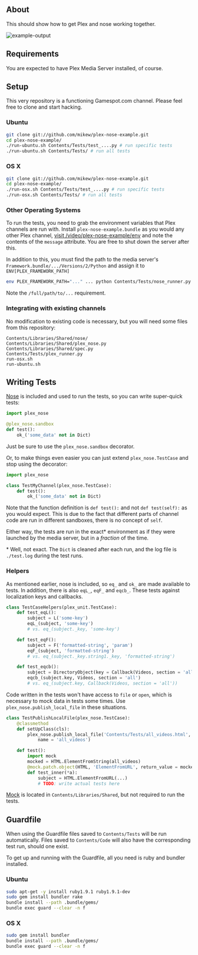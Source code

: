 ## About

This should show how to get Plex and nose working together.

![example-output]

## Requirements

You are expected to have Plex Media Server installed, of course.

## Setup

This very repository is a functioning Gamespot.com channel.
Please feel free to clone and start hacking.

### Ubuntu

```bash
git clone git://github.com/mikew/plex-nose-example.git
cd plex-nose-example/
./run-ubuntu.sh Contents/Tests/test_....py # run specific tests
./run-ubuntu.sh Contents/Tests/ # run all tests
```

### OS X

```bash
git clone git://github.com/mikew/plex-nose-example.git
cd plex-nose-example/
./run-osx.sh Contents/Tests/test_....py # run specific tests
./run-osx.sh Contents/Tests/ # run all tests
```

### Other Operating Systems

To run the tests, you need to grab the environment variables that Plex
channels are run with. Install `plex-nose-example.bundle` as you would
any other Plex channel, [visit  /video/plex-nose-example/env][1]
and note the contents of the `message` attribute. You are free to
shut down the server after this.

In addition to this, you must find the path to the media server's
`Framework.bundle/.../Versions/2/Python` and assign it to
`ENV[PLEX_FRAMEWORK_PATH]`

```bash
env PLEX_FRAMEWORK_PATH="..." ... python Contents/Tests/nose_runner.py /full/path/to/Contents/Tests/test_....py
```

Note the `/full/path/to/...` requirement.

### Integrating with existing channels

No modification to existing code is necessary, but you will need some files from this repository:

```
Contents/Libraries/Shared/nose/
Contents/Libraries/Shared/plex_nose.py
Contents/Libraries/Shared/spec.py
Contents/Tests/plex_runner.py
run-osx.sh
run-ubuntu.sh
```

## Writing Tests

[Nose][2] is included and used to run the tests, so you can write
super-quick tests:

```python
import plex_nose

@plex_nose.sandbox
def test():
    ok_('some_data' not in Dict)
```

Just be sure to use the `plex_nose.sandbox` decorator.

Or, to make things even easier you can just extend `plex_nose.TestCase`
and stop using the decorator:

```python
import plex_nose

class TestMyChannel(plex_nose.TestCase):
    def test():
        ok_('some_data' not in Dict)
```

Note that the function definition is `def test():` and not `def test(self):`
as you would expect. This is due to the fact that different parts of
channel code are run in different sandboxes, there is no concept of `self`.

Either way, the tests are run in the exact\* environment as if they were
launched by the media server, but in a *fraction* of the time.

\* Well, not exact. The `Dict` is cleaned after each run, and the log file
is `./test.log` during the test runs.

### Helpers

As mentioned earlier, nose is included, so `eq_` and `ok_` are made
available to tests. In addition, there is also `eqL_`, `eqF_` and `eqcb_`.
These tests against localization keys and callbacks.

```python
class TestCaseHelpers(plex_unit.TestCase):
    def test_eqL():
        subject = L('some-key')
        eqL_(subject, 'some-key')
        # vs. eq_(subject._key, 'some-key')

    def test_eqF():
        subject = F('formatted-string', 'param')
        eqF_(subject, 'formatted-string')
        # vs. eq_(subject._key.string1._key, 'formatted-string')

    def test_eqcb():
        subject = DirectoryObject(key = Callback(Videos, section = 'all'))
        eqcb_(subject.key, Videos, section = 'all')
        # vs. eq_(subject.key, Callback(Videos, section = 'all'))
```

Code written in the tests won't have access to `file` or `open`, which is
necessary to mock data in tests some times. Use `plex_nose.publish_local_file`
in these situations.

```python
class TestPublishLocalFile(plex_nose.TestCase):
    @classmethod
    def setUpClass(cls):
        plex_nose.publish_local_file('Contents/Tests/all_videos.html',
            name = 'all_videos')

    def test():
        import mock
        mocked = HTML.ElementFromString(all_videos)
        @mock.patch.object(HTML, 'ElementFromURL', return_value = mocked)
        def test_inner(*a):
            subject = HTML.ElementFromURL(...)
            # TODO: write actual tests here
```

[Mock][2] is located in `Contents/Libraries/Shared`, but not required to run
the tests.

## Guardfile

When using the Guardfile files saved to `Contents/Tests` will be
run automatically. Files saved to `Contents/Code` will also have the
corresponding test run, should one exist.

To get up and running with the Guardfile, all you need is ruby and
bundler installed.

### Ubuntu

```bash
sudo apt-get -y install ruby1.9.1 ruby1.9.1-dev
sudo gem install bundler rake
bundle install --path .bundle/gems/
bundle exec guard --clear -n f
```

### OS X

```bash
sudo gem install bundler
bundle install --path .bundle/gems/
bundle exec guard --clear -n f
```

[1]: http://localhost:32400/video/plex-nose-example/env
[2]: https://nose.readthedocs.org/en/latest/
[3]: http://www.voidspace.org.uk/python/mock/
[example-output]: http://i.imgur.com/z2TWqix.png

